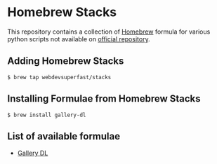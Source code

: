 # Homebrew Stacks
This repository contains a collection of [Homebrew](https://brew.sh) formula for various python scripts not available on [official repository](https://formulae.brew.sh/formula/).

## Adding Homebrew Stacks
```
$ brew tap webdevsuperfast/stacks
```

## Installing Formulae from Homebrew Stacks
```
$ brew install gallery-dl
```

## List of available formulae
- [Gallery DL](https://github.com/mikf/gallery-dl)